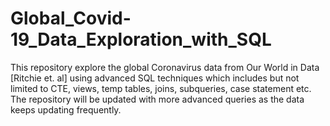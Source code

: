 # Global_Covid-19_Data_Exploration_with_SQL
This repository explore the global Coronavirus data from Our World in Data [Ritchie et. al] using advanced SQL techniques which includes but not limited to CTE, views, temp tables, joins, subqueries, case statement etc. The repository will be updated with more advanced queries as the data keeps updating frequently.
